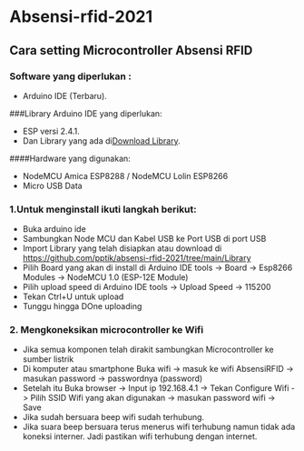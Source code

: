 # Absensi-rfid-2021
## Cara setting Microcontroller Absensi RFID

### Software yang diperlukan : 
- Arduino IDE (Terbaru).

###Library Arduino IDE yang diperlukan:
- ESP versi 2.4.1.
- Dan Library yang ada di[Download Library]( https://github.com/pptik/absensi-rfid-2021/tree/main/Library).

####Hardware yang digunakan: 
- NodeMCU Amica ESP8288 / NodeMCU Lolin ESP8266
- Micro USB Data

### 1.Untuk menginstall ikuti langkah berikut: 
- Buka arduino ide
- Sambungkan Node MCU dan Kabel USB ke Port USB di port USB 
- Import Library yang telah disiapkan  atau download di https://github.com/pptik/absensi-rfid-2021/tree/main/Library
- Pilih Board yang akan di install di Arduino IDE tools -> Board -> Esp8266 Modules -> NodeMCU 1.0 (ESP-12E Module)
- Pilih upload speed di Arduino IDE tools -> Upload Speed -> 115200
- Tekan Ctrl+U untuk upload
- Tunggu hingga DOne uploading


### 2. Mengkoneksikan microcontroller ke Wifi
- Jika semua komponen telah dirakit sambungkan Microcontroller ke sumber listrik
- Di komputer atau smartphone Buka wifi -> masuk ke wifi AbsensiRFID -> masukan password -> passwordnya (password)
- Setelah itu Buka browser -> Input ip 192.168.4.1 -> Tekan Configure Wifi -> Pilih SSID Wifi yang akan digunakan -> masukan password wifi -> Save
- Jika sudah bersuara beep wifi sudah terhubung.
- Jika suara beep bersuara terus menerus wifi terhubung namun tidak ada koneksi interner. Jadi pastikan wifi terhubung dengan internet.
